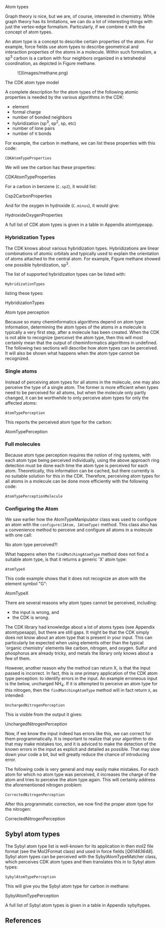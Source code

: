 <section level="#" label="atomtype">Atom types</section>

Graph theory is nice, but we are, of course, interested in chemistry. While
graph theory has its limitations, we can do a lot of interesting things with
just the vertex-edge formalism. Particularly, if we combine it with the concept
of <topic>atom types</topic>.

An atom type is a concept to describe certain properties of the atom. For
example, force fields use atom types to describe geometrical and interaction
properties of the atoms in a molecule. Within such formalism, a sp<sup>3</sup> carbon
is a carbon with four neighbors organized in a tetrahedral coordination,
as depicted in Figure <xref>methane</xref>.

<figure label="methane" caption="3D structure of methane, showing a sp³ carbon surrounded by
four hydrogens. Image from Wikipedia: [File:Methane-CRC-MW-dimensions-2D.png](http://en.wikipedia.org/wiki/File:Methane-CRC-MW-dimensions-2D.png) (public domain).">
![](images/methane.png)
</figure>

<section level="##" label="cdkatomtype">The CDK atom type model</section>

A complete description for the atom types of the following atomic properties
is needed by the various algorithms in the CDK:

* element
* formal charge
* number of bonded neighbors
* hybridization (sp<sup>3</sup>, sp<sup>2</sup>, sp, etc)
* number of lone pairs
* number of π bonds

For example, the carbon in methane, we can list these properties with
this code:

<code>CDKAtomTypeProperties</code>

We will see the carbon has these properties:

<out>CDKAtomTypeProperties</out>

For a carbon in benzene (`C.sp2`), it would list:

<out>Csp2CarbonProperties</out>

And for the oxygen in hydroxide (`C.minus`), it would give:

<out>HydroxideOxygenProperties</out>

A full list of CDK atom types is given in a table in Appendix <xref>atomtypeapp</xref>.

### Hybridization Types

The CDK knows about various <topic>hybridization</topic> types. Hybridizations
are linear combinations of atomic orbitals and typically used to
explain the orientation of atoms attached to the central atom.
For example, Figure <xref>methane</xref> showed one possible
hybridization, sp<sup>3</sup>.

The list of supported hybridization types can be listed with:

<code>HybridizationTypes</code>

listing these types:

<out>HybridizationTypes</out>

<section level="##" label="atomtypePerception">Atom type perception</section>

Because so many cheminformatics algorithms depend on atom type information,
determining the atom types of the atoms in a molecule is typically a
very first step, after a molecule has been created. When the CDK is not
able to recognize (*perceive*) the atom type, then this will most
certainly mean that the output of cheminformatics algorithms in undefined.
The following two sections will describe how atom types can be perceived.
It will also be shown what happens when the atom type cannot be
recognized.

### Single atoms

Instead of perceiving atom types for all atoms in the molecule, one may also
perceive the type of a single atom. The former is more efficient when types
need to be perceived for all atoms, but when the molecule only partly changed,
it can be worthwhile to only perceive atom types for only the affected atoms:

<code>AtomTypePerception</code>

This reports the perceived atom type for the carbon:

<out>AtomTypePerception</out>

### Full molecules

Because atom type perception requires the notion of ring systems, with each
atom type being perceived individually, using the above approach
ring detection must be done each time the atom type is perceived for each
atom. Theoretically, this information can be cached, but there
currently is no suitable solution for this in the CDK. Therefore,
perceiving atom types for all atoms in a molecule can be done more
efficiently with the following code:

<code>AtomTypePerceptionMolecule</code>

### Configuring the Atom

We saw earlier how the <class>AtomTypeManipulator</class> class was used
to configure an atom with the `configure(IAtom, IAtomType)` method.
This class also has a convenience method to
perceive and configure all atoms in a molecule with one call:

<section level="###" label="noAtomType">No atom type perceived?!</section>

What happens when the `findMatchingAtomType` method does not
find a suitable atom type, is that it returns a generic 'X' atom type:

<code>AtomTypeX</code>

This code example shows that it does not recognize an atom with the element
symbol "G":

<out>AtomTypeX</out>

There are several reasons why atom types cannot be perceived, including:

* the input is wrong, and
* the CDK is wrong.

The CDK library had knowledge about a lot of atoms types (see Appendix <xref>atomtypesapp</xref>),
but there are still gaps. It might be that the CDK simply does not know about an
atom type that is present in your input. This can particularly be expected when
using elements other than the typical 'organic chemistry' elements like
carbon, nitrogen, and oxygen. Sulfur and phosphorus are already tricky, and metals
the library only knows about a few of them.

However, another reason why the method can return X, is that the input
passed is incorrect. In fact, this is one primary application of the CDK
atom type perception: to identify errors in the input. An example erroneous
input is the below, uncharged NH<sub>4</sub>. If it is attempted to perceive an
atom type for this nitrogen, then the `findMatchingAtomType` method
will in fact return `X`, as intended:

<code>UnchargedNitrogenPerception</code>

This is visible from the output it gives:

<out>UnchargedNitrogenPerception</out>

Now, if we know the input indeed has errors like this, we can correct for
them programmatically. It is important to realize that your algorithm to do
that may make mistakes too, and it is adviced to make the detection of the
known errors in the input as explicit and detailed as possible. That may
slow down your code a bit, but will greatly reduce the chance of introducing
error.

The following code is very general and may easily make mistakes. For each
atom for which no atom type was perceived, it increases the charge of the
atom and tries to perceive the atom type again. This will certainly address
the aforementioned nitrogen problem:

<code>CorrectedNitrogenPerception</code>

After this programmatic correction, we now find the proper atom type for
the nitrogen:

<out>CorrectedNitrogenPerception</out>

## Sybyl atom types

The <topic>Sybyl atom type</topic> list is well-known for its application in then
mol2 file format (see the <class>Mol2Format</class> class) and used in force
fields [<cite>Q61463648</cite>]. Sybyl atom types can be
perceived with the <class>SybylAtomTypeMatcher</class> class, which perceives CDK
atom types and then translates this in to Sybyl atom types:

<code>SybylAtomTypePerception</code>

This will give you the Sybyl atom type for carbon in methane:

<out>SybylAtomTypePerception</out>

A full list of Sybyl atom types is given in a table in Appendix <xref>sybyltypes</xref>.

## References

<references/>
